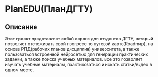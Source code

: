 # PlanEDU(ПланДГТУ)

## Описание
Этот проект представляет собой сервис для студентов ДГТУ, который позволяет отслеживать свой прогресс по путевой карте(Roadmap), на основе РПД(рабочих планов дисциплин) университета, а также пользоваться встроенной нейросетью для генерации практических заданий, а также поиска учебных материалов. Всё это позволяет изучать учебные материалы, практиковаться и искать статьи/видео в одном месте.
 
